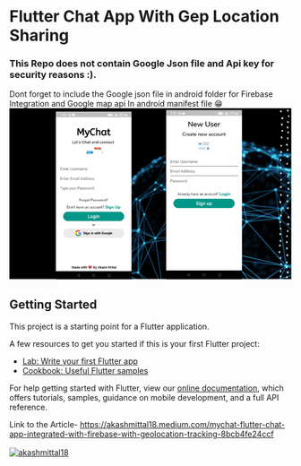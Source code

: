 # Flutter Chat App With Gep Location Sharing
### This Repo does not contain Google Json file and Api key for security reasons :).

Dont forget to include the Google json file in android folder for Firebase Integration and Google map api In android manifest file 😁
![untitled-project@2x](https://github.com/akashmittal18/MyChat-Flutter-App-with-Firebase-Integration/blob/master/home.PNG)



## Getting Started

This project is a starting point for a Flutter application.

A few resources to get you started if this is your first Flutter project:

- [Lab: Write your first Flutter app](https://flutter.dev/docs/get-started/codelab)
- [Cookbook: Useful Flutter samples](https://flutter.dev/docs/cookbook)

For help getting started with Flutter, view our
[online documentation](https://flutter.dev/docs), which offers tutorials,
samples, guidance on mobile development, and a full API reference.

Link to the Article- https://akashmittal18.medium.com/mychat-flutter-chat-app-integrated-with-firebase-with-geolocation-tracking-8bcb4fe24ccf
<p>
<a href="https://medium.com/@akashmittal18" target="blank"><img align="center" src="https://img.icons8.com/color/110/000000/medium-monogram.png" alt="akashmittal18" height="30" width="30" /></a>  
</p>